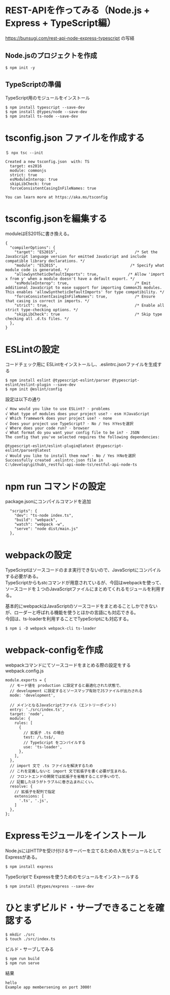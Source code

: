 # REST-APIを作ってみる（Node.js + Express + TypeScript編）
https://bunsugi.com/rest-api-node-express-typescript の写経

## Node.jsのプロジェクトを作成
```
$ npm init -y
```

## TypeScriptの準備
TypeScript用のモジュールをインストール
```
$ npm install typescript --save-dev
$ npm install @types/node --save-dev
$ npm install ts-node --save-dev
```

# tsconfig.json ファイルを作成する
```
＄ npx tsc --init

Created a new tsconfig.json  with: TS 
  target: es2016
  module: commonjs
  strict: true
  esModuleInterop: true
  skipLibCheck: true
  forceConsistentCasingInFileNames: true

You can learn more at https://aka.ms/tsconfig
```

# tsconfig.jsonを編集する
moduleはES2015に書き換える。
```
{
  "compilerOptions": {
    "target": "ES2015",                                  /* Set the JavaScript language version for emitted JavaScript and include compatible library declarations. */
    "module": "ES2015",                                /* Specify what module code is generated. */
    "allowSyntheticDefaultImports": true,             /* Allow 'import x from y' when a module doesn't have a default export. */
    "esModuleInterop": true,                             /* Emit additional JavaScript to ease support for importing CommonJS modules. This enables 'allowSyntheticDefaultImports' for type compatibility. */
    "forceConsistentCasingInFileNames": true,            /* Ensure that casing is correct in imports. */
    "strict": true,                                      /* Enable all strict type-checking options. */
    "skipLibCheck": true                                 /* Skip type checking all .d.ts files. */
  },
}
```

# ESLintの設定
コードチェック用に ESLintをインストールし、.eslintrc.jsonファイルを生成する
```
$ npm install eslint @typescript-eslint/parser @typescript-eslint/eslint-plugin --save-dev
$ npm init @eslint/config
```
設定は以下の通り
```
√ How would you like to use ESLint? · problems
√ What type of modules does your project use? · esm ※JavaScript
√ Which framework does your project use? · none
√ Does your project use TypeScript? · No / Yes ※Yesを選択
√ Where does your code run? · browser
√ What format do you want your config file to be in? · JSON
The config that you've selected requires the following dependencies:

@typescript-eslint/eslint-plugin@latest @typescript-eslint/parser@latest
√ Would you like to install them now? · No / Yes ※Noを選択
Successfully created .eslintrc.json file in C:\develop\github\_restful-api-node-ts\restful-api-node-ts
```

# npm run コマンドの設定
package.jsonにコンパイルコマンドを追加
```
  "scripts": {
    "dev": "ts-node index.ts",
    "build": "webpack",
    "watch": "webpack -w",
    "serve": "node dist/main.js"
  },
```

# webpackの設定
TypeScirptはソースコードのまま実行できないので、JavaScriptにコンパイルする必要がある。  
TypeScriptからもstcコマンドが用意されているが、今回はwebpackを使って、ソースコードを１つのJavaScriptファイルにまとめてくれるモジュールを利用する。  
  
基本的にwebpackはJavaScriptのソースコードをまとめることしかできないが、ローダーと呼ばれる機能を使うとほかの言語にも対応できる。  
今回は、ts-loaderを利用することでTypeScriptにも対応する。  
```
$ npm i -D webpack webpack-cli ts-loader 
```

# webpack-configを作成
webpackコマンドにてソースコードをまとめる際の設定をする  
webpack.config.js
```
module.exports = {
  // モード値を production に設定すると最適化された状態で、
  // development に設定するとソースマップ有効でJSファイルが出力される
  mode: 'development',

  // メインとなるJavaScriptファイル（エントリーポイント）
  entry: './src/index.ts',
  target: 'node',
  module: {
    rules: [
      {
        // 拡張子 .ts の場合
        test: /\.ts$/,
        // TypeScript をコンパイルする
        use: 'ts-loader',
      },
    ],
  },
  // import 文で .ts ファイルを解決するため
  // これを定義しないと import 文で拡張子を書く必要が生まれる。
  // フロントエンドの開発では拡張子を省略することが多いので、
  // 記載したほうがトラブルに巻き込まれにくい。
  resolve: {
    // 拡張子を配列で指定
    extensions: [
      '.ts', '.js',
    ]
  },
};
```

# Expressモジュールをインストール
Node.jsにはHTTPを受け付けるサーバーを立てるための人気モジュールとしてExpressがある。

```
$ npm install express
```
TypeScriptで Expressを使うためのモジュールをインストールする
```
$ npm install @types/express --save-dev
```

# ひとまずビルド・サーブできることを確認する
```
$ mkdir ./src
$ touch ./src/index.ts
```
ビルド・サーブしてみる
```
$ npm run build
$ npm run serve
```
結果
```
hello
Example app membersening on port 3000!
```

